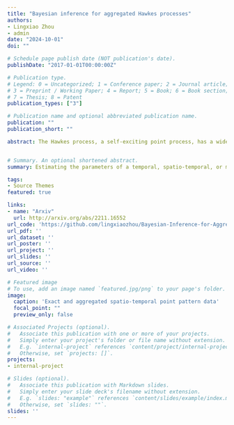 ```yaml
---
title: "Bayesian inference for aggregated Hawkes processes"
authors:
- Lingxiao Zhou
- admin
date: "2024-10-01"
doi: ""

# Schedule page publish date (NOT publication's date).
publishDate: "2017-01-01T00:00:00Z"

# Publication type.
# Legend: 0 = Uncategorized; 1 = Conference paper; 2 = Journal article;
# 3 = Preprint / Working Paper; 4 = Report; 5 = Book; 6 = Book section;
# 7 = Thesis; 8 = Patent
publication_types: ["3"]

# Publication name and optional abbreviated publication name.
publication: ""
publication_short: ""

abstract: The Hawkes process, a self-exciting point process, has a wide range of applications in modeling earthquakes, social networks and stock markets. The established estimation process requires that researchers have access to the exact time stamps and spatial information. However, available data are often rounded or aggregated. We develop a Bayesian estimation procedure for the parameters of a Hawkes process based on aggregated data. Our approach is developed for temporal, spatio-temporal, and mutually exciting Hawkes processes where data are available over discrete time periods and regions. We show theoretically that the parameters of the Hawkes process are identifiable from aggregated data under general specifications. We demonstrate the method on simulated data under various model specifications in the presence of one or more interacting processes, and under varying coarseness of data aggregation. Finally, we examine the internal and cross-excitation effects of airstrikes and insurgent violence events from February 2007 to June 2008, with some data aggregated by day.


# Summary. An optional shortened abstract.
summary: Estimating the parameters of a temporal, spatio-temporal, or mutually-exciting Hawkes process based on data that are available in aggregated form by time, space, or both.

tags:
- Source Themes
featured: true

links:
- name: "Arxiv"
  url: http://arxiv.org/abs/2211.16552
url_code: 'https://github.com/lingxiaozhou/Bayesian-Inference-for-Aggregated-Hawkes-Processes'
url_pdf: ''
url_dataset: ''
url_poster: ''
url_project: ''
url_slides: ''
url_source: ''
url_video: ''

# Featured image
# To use, add an image named `featured.jpg/png` to your page's folder. 
image:
  caption: 'Exact and aggregated spatio-temporal point pattern data'
  focal_point: ""
  preview_only: false

# Associated Projects (optional).
#   Associate this publication with one or more of your projects.
#   Simply enter your project's folder or file name without extension.
#   E.g. `internal-project` references `content/project/internal-project/index.md`.
#   Otherwise, set `projects: []`.
projects:
- internal-project

# Slides (optional).
#   Associate this publication with Markdown slides.
#   Simply enter your slide deck's filename without extension.
#   E.g. `slides: "example"` references `content/slides/example/index.md`.
#   Otherwise, set `slides: ""`.
slides: ''
---
```


